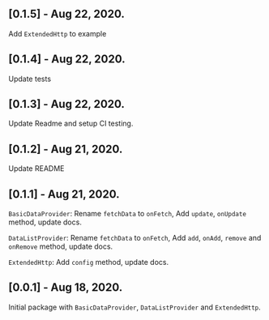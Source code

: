 ## [0.1.5] - Aug 22, 2020.
Add `ExtendedHttp` to example

## [0.1.4] - Aug 22, 2020.
Update tests

## [0.1.3] - Aug 22, 2020.
Update Readme and setup CI testing.

## [0.1.2] - Aug 21, 2020.
Update README

## [0.1.1] - Aug 21, 2020.

`BasicDataProvider`: Rename `fetchData` to `onFetch`, Add `update`, `onUpdate` method, update docs.

`DataListProvider`: Rename `fetchData` to `onFetch`, Add `add`, `onAdd`, `remove` and `onRemove` method, update docs.

`ExtendedHttp`: Add `config` method, update docs.


## [0.0.1] - Aug 18, 2020.

Initial package with `BasicDataProvider`, `DataListProvider` and `ExtendedHttp`.
